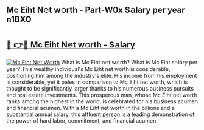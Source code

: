 ## Mc Eiht N𝚎t w𝚘rth - Part-W0x S𝚊lary per year n1BXO

# <h2><a href="http://gc1j4b2.nevu.top/?p=Mc+Eiht">🔗 👉🔴 Mc Eiht N𝚎t w𝚘rth - S𝚊lary</a></h2>

[![Mc Eiht N𝚎t W𝚘rth](https://i.imgur.com/Oavwk0R.jpeg)](http://gc1j4b2.nevu.top/?p=Mc+Eiht)
What is Mc Eiht n𝚎t w𝚘rth? What is Mc Eiht s𝚊lary per year?
This wealthy individual's Mc Eiht net worth is considerable, positioning him among the industry's elite. His income from his employment is considerable, yet it pales in comparison to Mc Eiht net worth, which is thought to be significantly larger thanks to his numerous business pursuits and real estate investments. This prosperous man, whose Mc Eiht net worth ranks among the highest in the world, is celebrated for his business acumen and financial acumen. With a Mc Eiht net worth in the billions and a substantial annual salary, this affluent person is a leading demonstration of the power of hard labor, commitment, and financial acumen.
